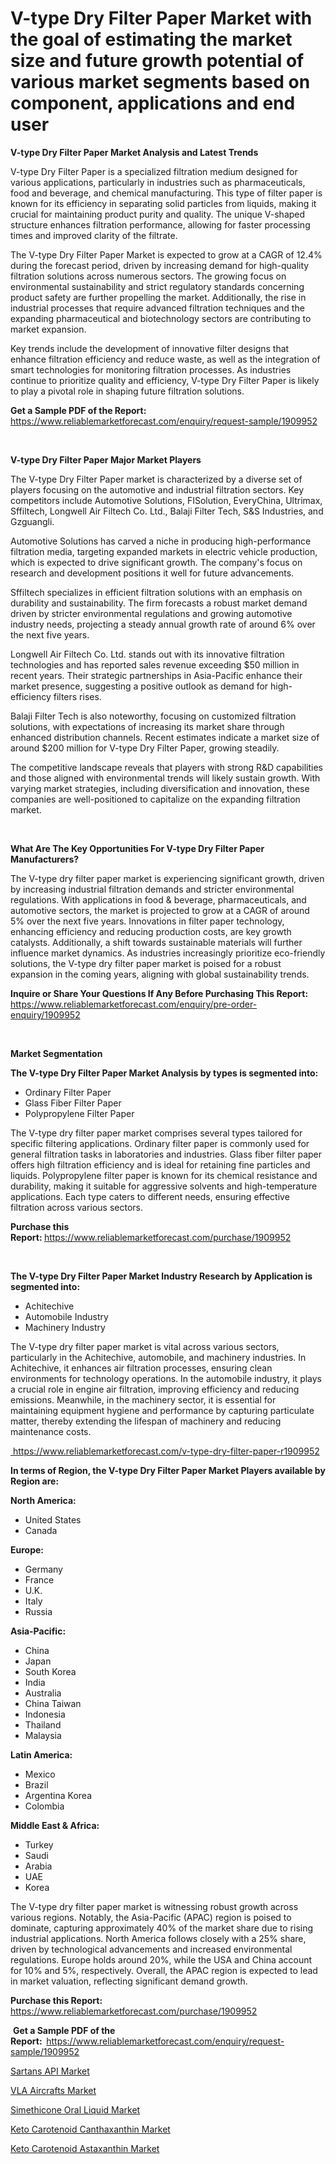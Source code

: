 <p><h1>V-type Dry Filter Paper Market with the goal of estimating the market size and future growth potential of various market segments based on component, applications and end user</h1></p><p><strong>V-type Dry Filter Paper Market Analysis and Latest Trends</strong></p>
<p><p>V-type Dry Filter Paper is a specialized filtration medium designed for various applications, particularly in industries such as pharmaceuticals, food and beverage, and chemical manufacturing. This type of filter paper is known for its efficiency in separating solid particles from liquids, making it crucial for maintaining product purity and quality. The unique V-shaped structure enhances filtration performance, allowing for faster processing times and improved clarity of the filtrate.</p><p>The V-type Dry Filter Paper Market is expected to grow at a CAGR of 12.4% during the forecast period, driven by increasing demand for high-quality filtration solutions across numerous sectors. The growing focus on environmental sustainability and strict regulatory standards concerning product safety are further propelling the market. Additionally, the rise in industrial processes that require advanced filtration techniques and the expanding pharmaceutical and biotechnology sectors are contributing to market expansion.</p><p>Key trends include the development of innovative filter designs that enhance filtration efficiency and reduce waste, as well as the integration of smart technologies for monitoring filtration processes. As industries continue to prioritize quality and efficiency, V-type Dry Filter Paper is likely to play a pivotal role in shaping future filtration solutions.</p></p>
<p><strong>Get a Sample PDF of the Report:&nbsp;</strong> <a href="https://www.reliablemarketforecast.com/enquiry/request-sample/1909952?utm_campaign=2015&utm_medium=2&utm_source=Github&utm_content=ia&utm_term=04022025&utm_id=v-type-dry-filter-paper">https://www.reliablemarketforecast.com/enquiry/request-sample/1909952</a></p>
<p>&nbsp;</p>
<p><strong>V-type Dry Filter Paper Major Market Players</strong></p>
<p><p>The V-type Dry Filter Paper market is characterized by a diverse set of players focusing on the automotive and industrial filtration sectors. Key competitors include Automotive Solutions, FISolution, EveryChina, Ultrimax, Sffiltech, Longwell Air Filtech Co. Ltd., Balaji Filter Tech, S&S Industries, and Gzguangli. </p><p>Automotive Solutions has carved a niche in producing high-performance filtration media, targeting expanded markets in electric vehicle production, which is expected to drive significant growth. The company's focus on research and development positions it well for future advancements.</p><p>Sffiltech specializes in efficient filtration solutions with an emphasis on durability and sustainability. The firm forecasts a robust market demand driven by stricter environmental regulations and growing automotive industry needs, projecting a steady annual growth rate of around 6% over the next five years.</p><p>Longwell Air Filtech Co. Ltd. stands out with its innovative filtration technologies and has reported sales revenue exceeding $50 million in recent years. Their strategic partnerships in Asia-Pacific enhance their market presence, suggesting a positive outlook as demand for high-efficiency filters rises.</p><p>Balaji Filter Tech is also noteworthy, focusing on customized filtration solutions, with expectations of increasing its market share through enhanced distribution channels. Recent estimates indicate a market size of around $200 million for V-type Dry Filter Paper, growing steadily. </p><p>The competitive landscape reveals that players with strong R&D capabilities and those aligned with environmental trends will likely sustain growth. With varying market strategies, including diversification and innovation, these companies are well-positioned to capitalize on the expanding filtration market.</p></p>
<p>&nbsp;</p>
<p><strong>What Are The Key Opportunities For V-type Dry Filter Paper Manufacturers?</strong></p>
<p><p>The V-type dry filter paper market is experiencing significant growth, driven by increasing industrial filtration demands and stricter environmental regulations. With applications in food & beverage, pharmaceuticals, and automotive sectors, the market is projected to grow at a CAGR of around 5% over the next five years. Innovations in filter paper technology, enhancing efficiency and reducing production costs, are key growth catalysts. Additionally, a shift towards sustainable materials will further influence market dynamics. As industries increasingly prioritize eco-friendly solutions, the V-type dry filter paper market is poised for a robust expansion in the coming years, aligning with global sustainability trends.</p></p>
<p><strong>Inquire or Share Your Questions If Any Before Purchasing This Report:</strong> <a href="https://www.reliablemarketforecast.com/enquiry/pre-order-enquiry/1909952?utm_campaign=2015&utm_medium=2&utm_source=Github&utm_content=ia&utm_term=04022025&utm_id=v-type-dry-filter-paper">https://www.reliablemarketforecast.com/enquiry/pre-order-enquiry/1909952</a></p>
<p>&nbsp;</p>
<p><strong>Market Segmentation</strong></p>
<p><strong>The V-type Dry Filter Paper Market Analysis by types is segmented into:</strong></p>
<p><ul><li>Ordinary Filter Paper</li><li>Glass Fiber Filter Paper</li><li>Polypropylene Filter Paper</li></ul></p>
<p><p>The V-type dry filter paper market comprises several types tailored for specific filtering applications. Ordinary filter paper is commonly used for general filtration tasks in laboratories and industries. Glass fiber filter paper offers high filtration efficiency and is ideal for retaining fine particles and liquids. Polypropylene filter paper is known for its chemical resistance and durability, making it suitable for aggressive solvents and high-temperature applications. Each type caters to different needs, ensuring effective filtration across various sectors.</p></p>
<p><strong>Purchase this Report:&nbsp;</strong><a href="https://www.reliablemarketforecast.com/purchase/1909952?utm_campaign=2015&utm_medium=2&utm_source=Github&utm_content=ia&utm_term=04022025&utm_id=v-type-dry-filter-paper">https://www.reliablemarketforecast.com/purchase/1909952</a></p>
<p>&nbsp;</p>
<p><strong>The V-type Dry Filter Paper Market Industry Research by Application is segmented into:</strong></p>
<p><ul><li>Achitechive</li><li>Automobile Industry</li><li>Machinery Industry</li></ul></p>
<p><p>The V-type dry filter paper market is vital across various sectors, particularly in the Achitechive, automobile, and machinery industries. In Achitechive, it enhances air filtration processes, ensuring clean environments for technology operations. In the automobile industry, it plays a crucial role in engine air filtration, improving efficiency and reducing emissions. Meanwhile, in the machinery sector, it is essential for maintaining equipment hygiene and performance by capturing particulate matter, thereby extending the lifespan of machinery and reducing maintenance costs.</p></p>
<p><a href="https://www.reliablemarketforecast.com/v-type-dry-filter-paper-r1909952?utm_campaign=2015&utm_medium=2&utm_source=Github&utm_content=ia&utm_term=04022025&utm_id=v-type-dry-filter-paper">&nbsp;https://www.reliablemarketforecast.com/v-type-dry-filter-paper-r1909952</a></p>
<p><strong>In terms of Region, the V-type Dry Filter Paper Market Players available by Region are:</strong></p>
<p>
    <p> <strong> North America: </strong>
        <ul>
            <li>United States</li>
            <li>Canada</li>
        </ul>
        </p> 
    <p> <strong> Europe: </strong>
        <ul>
            <li>Germany</li>
            <li>France</li>
            <li>U.K.</li>
            <li>Italy</li>
            <li>Russia</li>
        </ul>
        </p> 
    <p> <strong> Asia-Pacific: </strong>
        <ul>
            <li>China</li>
            <li>Japan</li>
            <li>South Korea</li>
            <li>India</li>
            <li>Australia</li>
            <li>China Taiwan</li>
            <li>Indonesia</li>
            <li>Thailand</li>
            <li>Malaysia</li>
        </ul>
        </p> 
    <p> <strong> Latin America: </strong>
        <ul>
            <li>Mexico</li>
            <li>Brazil</li>
            <li>Argentina Korea</li>
            <li>Colombia</li>
        </ul>
        </p> 
    <p> <strong> Middle East & Africa: </strong>
        <ul>
            <li>Turkey</li>
            <li>Saudi</li>
            <li>Arabia</li>
            <li>UAE</li>
            <li>Korea</li>
        </ul>
    </p>
    </p>
<p><p>The V-type dry filter paper market is witnessing robust growth across various regions. Notably, the Asia-Pacific (APAC) region is poised to dominate, capturing approximately 40% of the market share due to rising industrial applications. North America follows closely with a 25% share, driven by technological advancements and increased environmental regulations. Europe holds around 20%, while the USA and China account for 10% and 5%, respectively. Overall, the APAC region is expected to lead in market valuation, reflecting significant demand growth.</p></p>
<p><strong>Purchase this Report: </strong><a href="https://www.reliablemarketforecast.com/purchase/1909952?utm_campaign=2015&utm_medium=2&utm_source=Github&utm_content=ia&utm_term=04022025&utm_id=v-type-dry-filter-paper">https://www.reliablemarketforecast.com/purchase/1909952</a></p>
<p>&nbsp;<strong>Get a Sample PDF of the Report:&nbsp;&nbsp;</strong><a href="https://www.reliablemarketforecast.com/enquiry/request-sample/1909952?utm_campaign=2015&utm_medium=2&utm_source=Github&utm_content=ia&utm_term=04022025&utm_id=v-type-dry-filter-paper">https://www.reliablemarketforecast.com/enquiry/request-sample/1909952</a></p>
<p><strong></strong></p>
<p><p><a href="https://www.linkedin.com/pulse/detailed-insights-competitive-landscape-sartans-api-market-9hsrf?utm_campaign=2015&utm_medium=2&utm_source=Github&utm_content=ia&utm_term=04022025&utm_id=v-type-dry-filter-paper">Sartans API Market</a></p><p><a href="https://www.linkedin.com/pulse/key-drivers-vla-aircrafts-markets-projected-57-cagr-2032-qxsrf?utm_campaign=2015&utm_medium=2&utm_source=Github&utm_content=ia&utm_term=04022025&utm_id=v-type-dry-filter-paper">VLA Aircrafts Market</a></p><p><a href="https://www.linkedin.com/pulse/simethicone-oral-liquid-market-report-competitive-insights-kr23f?utm_campaign=2015&utm_medium=2&utm_source=Github&utm_content=ia&utm_term=04022025&utm_id=v-type-dry-filter-paper">Simethicone Oral Liquid Market</a></p><p><a href="https://github.com/haaszgettre6/Market-Research-Report-List-1/blob/main/keto-carotenoid-canthaxanthin-market.md?utm_campaign=2015&utm_medium=2&utm_source=Github&utm_content=ia&utm_term=04022025&utm_id=v-type-dry-filter-paper">Keto Carotenoid Canthaxanthin Market</a></p><p><a href="https://github.com/deyniphytic/Market-Research-Report-List-1/blob/main/keto-carotenoid-astaxanthin-market.md?utm_campaign=2015&utm_medium=2&utm_source=Github&utm_content=ia&utm_term=04022025&utm_id=v-type-dry-filter-paper">Keto Carotenoid Astaxanthin Market</a></p></p>